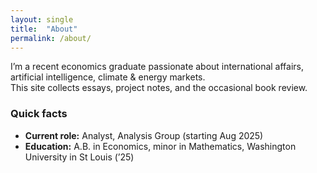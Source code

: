 ```yaml
---
layout: single
title:  "About"
permalink: /about/
---
```


I’m a recent economics graduate passionate about international affairs,
artificial intelligence, climate & energy markets.  
This site collects essays, project notes, and the occasional book review.

### Quick facts  

* **Current role:** Analyst, Analysis Group (starting Aug 2025)  
* **Education:** A.B. in Economics, minor in Mathematics, Washington University in
  St Louis (’25)  

